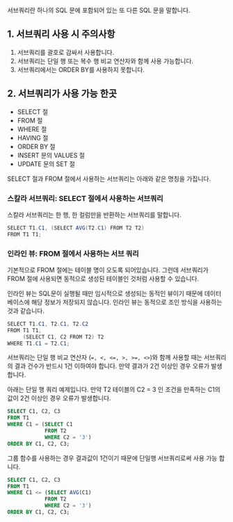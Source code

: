 
서브쿼리란 하나의 SQL 문에 포함되어 있는 또 다른 SQL 문을 말합니다.

## 1. 서브쿼리 사용 시 주의사항

1. 서브쿼리를 괄호로 감싸서 사용합니다.
2. 서브쿼리는 단일 행 또는 복수 행 비교 연산자와 함께 사용 가능합니다.
3. 서브쿼리에서는 ORDER BY를 사용하지 못합니다.

## 2. 서브쿼리가 사용 가능 한곳


- SELECT 절
- FROM 절
- WHERE 절
- HAVING 절
- ORDER BY 절
- INSERT 문의 VALUES 절
- UPDATE 문의 SET 절

SELECT 절과 FROM 절에서 사용하는 서브쿼리는 아래와 같은 명칭을 가집니다.

### 스칼라 서브쿼리: SELECT 절에서 사용하는 서브쿼리

스칼라 서브쿼리는 한 행, 한 컬럼만을 반환하는 서브쿼리를 말합니다.

```java
SELECT T1.C1, (SELECT AVG(T2.C1) FROM T2 T2)
FROM T1 T1;
```

### 인라인 뷰: FROM 절에서 사용하는 서브 쿼리

기본적으로 FROM 절에는 테이블 명이 오도록 되어있습니다. 그런데 서브쿼리가 FROM 절에 사용되면 동적으로 생성된 테이블인 것처럼 사용할 수 있습니다.

인라인 뷰는 SQL문이 실행될 때만 임시적으로 생성되는 동적인 뷰이기 때문에 데이터베이스에 해당 정보가 저장되지 않습니다. 인라인 뷰는 동적으로 조인 방식을 사용하는 것과 같습니다.

```java
SELECT T1.C1, T2.C1, T2.C2
FROM T1 T1,
     (SELECT C1, C2 FROM T2) T2
WHERE T1.C1 = T2.C1;
```


서브쿼리는 단일 행 비교 연산자 (`=, <, <=, >, >=, <>`)와 함께 사용할 때는 서브쿼리의 결과 건수가 반드시 1건 이하여야 합니다. 만약 결과가 2건 이상인 경우 오류가 발생합니다.

 아래는 단일 행 쿼리 예제입니다.
 만약 T2 테이블의 C2 = 3 인 조건을 만족하는 C1의 값이 2건 이상인 경우 오류가 발생합니다.

```sql
SELECT C1, C2, C3
FROM T1
WHERE C1 = (SELECT C1
            FROM T2
            WHERE C2 = '3')
ORDER BY C1, C2, C3;
```

그룹 함수를 사용하는 경우 결과값이 1건이기 때문에 단일행 서브쿼리로써 사용 가능 합니다.

```sql
SELECT C1, C2, C3
FROM T1
WHERE C1 <= (SELECT AVG(C1)
            FROM T2
            WHERE C2 = '3')
ORDER BY C1, C2, C3; 
```
